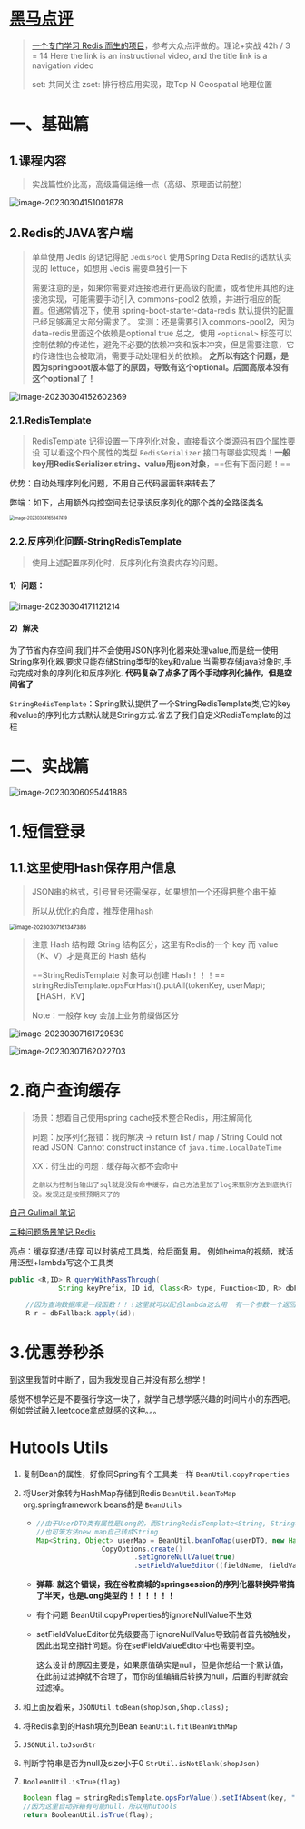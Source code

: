 # [黑马点评](https://www.bilibili.com/video/BV1PG4y1s7io/?spm_id_from=333.788&vd_source=0f3bf62c50d57c4a7d85b89b4d2633e0)

> [一个专门学习 Redis 而生的项目](https://www.bilibili.com/video/BV1cr4y1671t/?spm_id_from=333.337.search-card.all.click&vd_source=0f3bf62c50d57c4a7d85b89b4d2633e0)，参考大众点评做的。理论+实战   42h / 3 = 14
> Here the link is an instructional video, and the title link is a navigation video
>
> set: 共同关注
> zset: 排行榜应用实现，取Top N
> Geospatial 地理位置

# 一、基础篇

## 1.课程内容

> 实战篇性价比高，高级篇偏运维一点（高级、原理面试前整）

![image-20230304151001878](http://image.zzq8.cn/img/202303041510042.png)

## 2.Redis的JAVA客户端

> 单单使用 Jedis 的话记得配 `JedisPool`
> 使用Spring Data Redis的话默认实现的 lettuce，如想用 Jedis 需要单独引一下
>
> 需要注意的是，如果你需要对连接池进行更高级的配置，或者使用其他的连接池实现，可能需要手动引入 commons-pool2 依赖，并进行相应的配置。但通常情况下，使用 spring-boot-starter-data-redis 默认提供的配置已经足够满足大部分需求了。
> 实测：还是需要引入commons-pool2，因为data-redis里面这个依赖是optional true
> 总之，使用 `<optional>` 标签可以控制依赖的传递性，避免不必要的依赖冲突和版本冲突，但是需要注意，它的传递性也会被取消，需要手动处理相关的依赖。   **之所以有这个问题，是因为springboot版本低了的原因，导致有这个optional。后面高版本没有这个optional了！**

![image-20230304152602369](http://image.zzq8.cn/img/202303041526511.png)

### 2.1.RedisTemplate

> RedisTemplate 记得设置一下序列化对象，直接看这个类源码有四个属性要设
> 可以看这个四个属性的类型 `RedisSerializer` 接口有哪些实现类！**一般key用RedisSerializer.string、value用json对象**，==但有下面问题！==

优势：自动处理序列化问题，不用自己代码层面转来转去了

弊端：如下，占用额外内控空间去记录该反序列化的那个类的全路径类名

<img src="http://image.zzq8.cn/img/202303041658585.png" alt="image-20230304165847419" style="zoom:50%;" />

### 2.2.反序列化问题-StringRedisTemplate

> 使用上述配置序列化时，反序列化有浪费内存的问题。

#### 1）问题：

![image-20230304171121214](http://image.zzq8.cn/img/202303041711043.png)

#### 2）解决

为了节省内存空间,我们并不会使用JSON序列化器来处理value,而是统一使用String序列化器,要求只能存储String类型的key和value.当需要存储java对象时,手动完成对象的序列化和反序列化.  **代码复杂了点多了两个手动序列化操作，但是空间省了**

`StringRedisTemplate`：Spring默认提供了一个StringRedisTemplate类,它的key和value的序列化方式默认就是String方式.省去了我们自定义RedisTemplate的过程



# 二、实战篇

![image-20230306095441886](http://image.zzq8.cn/img/202303060954783.png)

# 1.短信登录

## 1.1.这里使用Hash保存用户信息

> JSON串的格式，引号冒号还需保存，如果想加一个还得把整个串干掉
>
> 所以从优化的角度，推荐使用hash

<img src="http://image.zzq8.cn/img/202303071617889.png" alt="image-20230307161347386" style="zoom: 67%;" />

> 注意 Hash 结构跟 String 结构区分，这里有Redis的一个 key 而 value（K、V）才是真正的 Hash 结构
>
> ==StringRedisTemplate 对象可以创建 Hash！！！== stringRedisTemplate.opsForHash().putAll(tokenKey, userMap);【HASH，KV】
>
> Note：一般存 key 会加上业务前缀做区分

![image-20230307161729539](http://image.zzq8.cn/img/202303071617089.png)

![image-20230307162022703](http://image.zzq8.cn/img/202303071620766.png)





# 2.商户查询缓存

> 场景：想着自己使用spring cache技术整合Redis，用注解简化
>
> 问题：反序列化报错：我的解决 -> return list / map / String
> Could not read JSON: Cannot construct instance of `java.time.LocalDateTime`
>
> XX：衍生出的问题：缓存每次都不会命中
>
> ```
> 之前以为控制台输出了sql就是没有命中缓存，自己方法里加了log来甄别方法到底执行没。发现还是按照预期来了的
> ```

[自己 Gulimall 笔记](../GuliMall/Advanced)

[三种问题场景笔记 Redis](./Redis)

亮点：缓存穿透/击穿 可以封装成工具类，给后面复用。  例如heima的视频，就活用泛型+lambda写这个工具类

```java
public <R,ID> R queryWithPassThrough(
            String keyPrefix, ID id, Class<R> type, Function<ID, R> dbFallback, Long time, TimeUnit unit){
    
    //因为查询数据库是一段函数！！！这里就可以配合lambda这么用  有一个参数一个返回值
    R r = dbFallback.apply(id);
```





# 3.优惠券秒杀

到这里我暂时中断了，因为我发现自己并没有那么想学！

感觉不想学还是不要强行学这一块了，就学自己想学感兴趣的时间片小的东西吧。例如尝试融入leetcode拿成就感的这种。。。































































































# Hutools Utils

1. 复制Bean的属性，好像同Spring有个工具类一样 `BeanUtil.copyProperties`

2. 将User对象转为HashMap存储到Redis `BeanUtil.beanToMap`   org.springframework.beans的是 `BeanUtils`

   * ```java
     //由于UserDTO类有属性是Long的，而StringRedisTemplate<String, String>，所以这里用hutools构造函数定制化全给String
     //也可笨方法new map自己转成String
     Map<String, Object> userMap = BeanUtil.beanToMap(userDTO, new HashMap<>(),
                     CopyOptions.create()
                             .setIgnoreNullValue(true)
                             .setFieldValueEditor((fieldName, fieldValue) -> fieldValue.toString()));
     ```

   * **弹幕: 就这个错误，我在谷粒商城的springsession的序列化器转换异常搞了半天，也是Long类型的！！！！！！**

   * 有个问题  BeanUtil.copyProperties的ignoreNullValue不生效

   * setFieldValueEditor优先级要高于ignoreNullValue导致前者首先被触发，因此出现空指针问题。你在setFieldValueEditor中也需要判空。

     这么设计的原因主要是，如果原值确实是null，但是你想给一个默认值，在此前过滤掉就不合理了，而你的值编辑后转换为null，后置的判断就会过滤掉。

3. 和上面反着来，`JSONUtil.toBean(shopJson,Shop.class);`

4. 将Redis拿到的Hash填充到Bean `BeanUtil.fitlBeanWithMap`

5. `JSONUtil.toJsonStr`

6. 判断字符串是否为null及size小于0 `StrUtil.isNotBlank(shopJson)`

7. `BooleanUtil.isTrue(flag)`

   ```java
   Boolean flag = stringRedisTemplate.opsForValue().setIfAbsent(key, "1", 10, TimeUnit.SECONDS);
   //因为这里自动拆箱有可能null，所以用hutools
   return BooleanUtil.isTrue(flag);
   ```

